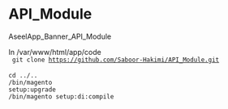 # API_Module
AseelApp_Banner_API_Module

In /var/www/html/app/code
<br>
<code> git clone https://github.com/Saboor-Hakimi/API_Module.git </code>
<br>
<code>cd ../..</code>
<br>
<code>/bin/magento setup:upgrade</code>
<br>
<code>/bin/magento setup:di:compile</code>
